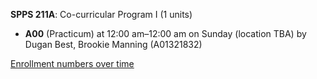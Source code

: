 **SPPS 211A**: Co-curricular Program I (1 units)

- **A00** (Practicum) at 12:00 am–12:00 am on Sunday (location TBA) by Dugan Best, Brookie Manning (A01321832)

[Enrollment numbers over time](./SPPS211A.tsv)

